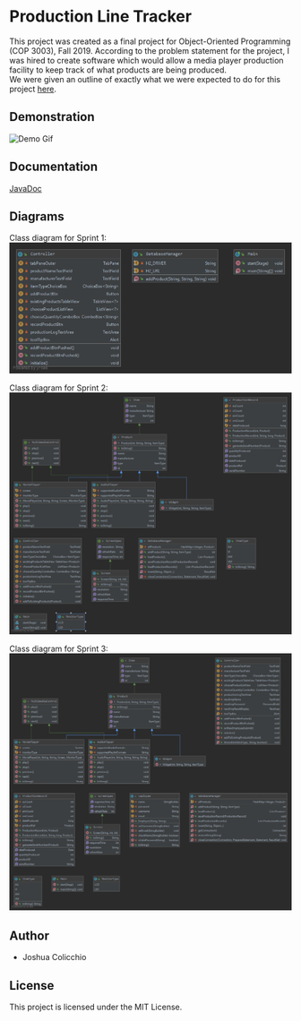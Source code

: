
# Production Line Tracker

This project was created as a final project for Object-Oriented Programming (COP 3003), Fall 2019. According to the problem statement for the project, I was hired to create software which would allow a media player production facility to keep track of what products are being produced.<br />
We were given an outline of exactly what we were expected to do for this project [here](https://sites.google.com/site/profvanselow/course/cop-3003/oop-project?authuser=0).

## Demonstration
![Demo Gif](docs/program.gif) 

## Documentation
[JavaDoc](https://joshuacolicchio.github.io/ProductionLineTracker/)

## Diagrams

Class diagram for Sprint 1: <br /> 
 ![Sprint 1](docs/Package%20application.png)
 
Class diagram for Sprint 2: <br /> 
 ![Sprint 2](docs/Package%20application%202.png)
 
Class diagram for Sprint 3: <br /> 
 ![Sprint 3](docs/Package%20application%203.png)

## Author

* Joshua Colicchio

## License

This project is licensed under the MIT License.
